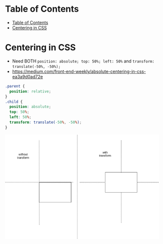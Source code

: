 # Table of Contents

- [Table of Contents](#table-of-contents)
- [Centering in CSS](#centering-in-css)

# Centering in CSS

- Need BOTH `position: absolute; top: 50%; left: 50%` and `transform: translate(-50%, -50%);`
- https://medium.com/front-end-weekly/absolute-centering-in-css-ea3a9d0ad72e

```css
.parent {
  position: relative;
}
.child {
  position: absolute;
  top: 50%;
  left: 50%;
  transform: translate(-50%, -50%);
}
```

![](transform.png)
